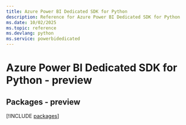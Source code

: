 ```yaml
---
title: Azure Power BI Dedicated SDK for Python
description: Reference for Azure Power BI Dedicated SDK for Python
ms.date: 10/02/2025
ms.topic: reference
ms.devlang: python
ms.service: powerbidedicated
---
```

# Azure Power BI Dedicated SDK for Python - preview
## Packages - preview
[!INCLUDE [packages](power-bi-dedicated-index.md)]